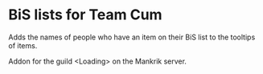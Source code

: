 # <Loading> BiS lists for Team Cum

Adds the names of people who have an item on their BiS list to the tooltips of items.

Addon for the guild \<Loading\> on the Mankrik server.
